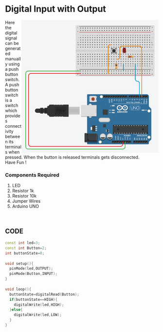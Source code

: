<h1>Digital Input with Output</h1>

<div>
  <img width=450 align=right src="https://github.com/Electroversity/Electroverse/blob/main/Basics%201/03-Digital%20Input%20with%20Output/Digital%20Input%20with%20Output.png">
  <p>Here the digital signal can be generated manually using a push button switch.<br>
    A push button switch is a switch which provides connectivity between its terminals when pressed. When the button is released terminals gets disconnected.<br>
  Have Fun !</p>
  
  <h3>Components Required</h3>
  <ol>
    <li>LED</li>
    <li>Resistor 1k</li>
    <li>Resistor 10k</li>
    <li>Jumper Wires</li>
    <li>Arduino UNO</li>
  </ol>
</div>
<br>
  
## CODE
```C++
const int led=3;
const int Button=2;
int buttonState=0;

void setup(){
  pinMode(led,OUTPUT);
  pinMode(Button,INPUT);
}

void loop(){
  buttonState=digitalRead(Button);
  if(buttonState==HIGH){
  	digitalWrite(led,HIGH);
  }else{
  	digitalWrite(led,LOW);
  }
}
```
